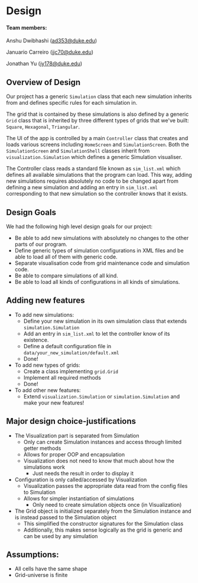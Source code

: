 Design
===

#### Team members:

Anshu Dwibhashi (ad353@duke.edu)

Januario Carreiro (jjc70@duke.edu)

Jonathan Yu (jy178@duke.edu)

## Overview of Design
Our project has a generic `Simulation` class that each new simulation 
inherits from and defines specific rules for each simulation in.

The grid that is contained by these simulations is also defined by a generic
`Grid` class that is inherited by three different types of grids that we've built:
`Square`, `Hexagonal`, `Triangular`. 

The UI of the app is controlled by a main `Controller` class
that creates and loads various screens including `HomeScreen` and 
`SimulationScreen`. Both the `SimulationScreen` and `SimulationShell` classes
inherit from `visualization.Simulation` which defines a generic Simulation visualiser.

The Controller class reads a standard file known as `sim_list.xml` which defines
all available simulations that the program can load. This way, adding new simulations
requires absolutely no code to be changed apart from defining a new
simulation and adding an entry in `sim_list.xml` corresponding to that
new simulation so the controller knows that it exists.

## Design Goals

We had the following high level design goals for our project:

* Be able to add new simulations with absolutely no changes to
the other parts of our program.
* Define generic types of simulation configurations in XML files and be able
to load all of them with generic code.
* Separate visualisation code from grid maintenance code and simulation code.
* Be able to compare simulations of all kind.
* Be able to load all kinds of configurations in all kinds of simulations.

## Adding new features
* To add new simulations:
    * Define your new simulation in its own simulation class that extends `simulation.Simulation`
    * Add an entry in `sim_list.xml` to let the controller know of its existence.
    * Define a default configuration file in `data/your_new_simulation/default.xml`
    * Done!
* To add new types of grids:
    * Create a class implementing `grid.Grid`
    * Implement all required methods
    * Done!
* To add other new features:
    * Extend `visualization.Simulation` or `simulation.Simulation` and make your new features! 

## Major design choice-justifications
* The Visualization part is separated from Simulation
    * Only can create Simulation instances and access through limited getter methods
    * Allows for proper OOP and encapsulation
    * Visualization does not need to know that much about how the simulations work
        * Just needs the result in order to display it
* Configuration is only called/accessed by Visualization
    * Visualization passes the appropriate data read from the config files to Simulation
    * Allows for simpler instantiation of simulations
        * Only need to create simulation objects once (in Visualization)
* The Grid object is initialized separately from the Simulation instance and is instead passed to the Simulation object
    * This simplified the constructor signatures for the Simulation class
    * Additionally, this makes sense logically as the grid is generic and can be used by any simulation

## Assumptions:
* All cells have the same shape
* Grid-universe is finite
